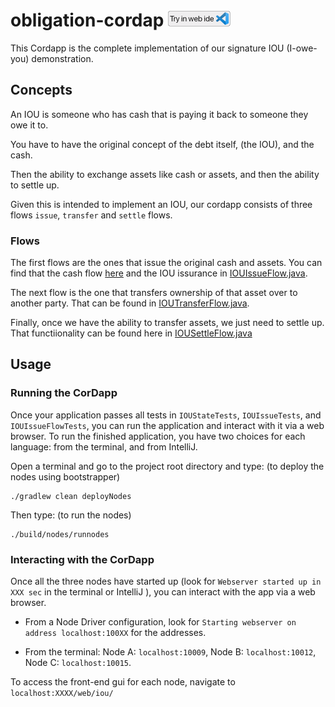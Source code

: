 # obligation-cordap [<img src="../../webIDE.png" height=25 />](https://ide.corda.net/?folder=/home/coder/samples-java/Advanced/obligation-cordapp)

This Cordapp is the complete implementation of our signature IOU (I-owe-you) demonstration.

## Concepts

An IOU is someone who has cash that is paying it back to someone they owe it to.

You have to have the original concept of the debt itself, (the IOU), and the cash.

Then the ability to exchange assets like cash or assets, and then the ability to settle up.

Given this is intended to implement an IOU, our cordapp consists of three flows `issue`, `transfer` and `settle` flows.


### Flows

The first flows are the ones that issue the original cash and assets. You can find that the cash flow [here](./workflows/src/main/java/net/corda/samples/flows/SelfIssueCashFlow.java#L24-L32) and the IOU issurance in [IOUIssueFlow.java](./workflows/src/main/java/net/corda/samples/flows/IOUIssueFlow.java#L40-L80).

The next flow is the one that transfers ownership of that asset over to another party. That can be found in [IOUTransferFlow.java](./workflows/src/main/java/net/corda/samples/flows/IOUTransferFlow.java#L132-L159).


Finally, once we have the ability to transfer assets, we just need to settle up. That functiionality can be found here in [IOUSettleFlow.java](./workflows/src/main/java/net/corda/samples/flows/IOUSettleFlow.java#L54-L116)



## Usage

### Running the CorDapp

Once your application passes all tests in `IOUStateTests`, `IOUIssueTests`, and `IOUIssueFlowTests`, you can run the application and
interact with it via a web browser. To run the finished application, you have two choices for each language: from the terminal, and from IntelliJ.

Open a terminal and go to the project root directory and type: (to deploy the nodes using bootstrapper)
```
./gradlew clean deployNodes
```
Then type: (to run the nodes)
```
./build/nodes/runnodes
```

### Interacting with the CorDapp

Once all the three nodes have started up (look for `Webserver started up in XXX sec` in the terminal or IntelliJ ), you can interact with the app via a web browser.
* From a Node Driver configuration, look for `Starting webserver on address localhost:100XX` for the addresses.

* From the terminal: Node A: `localhost:10009`, Node B: `localhost:10012`, Node C: `localhost:10015`.

To access the front-end gui for each node, navigate to `localhost:XXXX/web/iou/`

